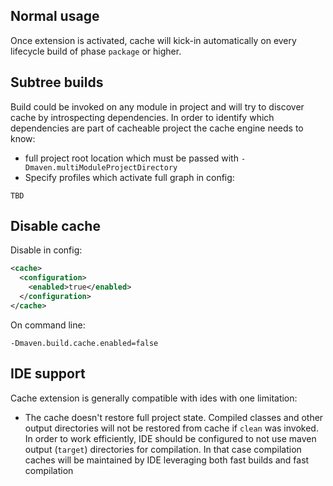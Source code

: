 <!---
 Licensed to the Apache Software Foundation (ASF) under one or more
 contributor license agreements.  See the NOTICE file distributed with
 this work for additional information regarding copyright ownership.
 The ASF licenses this file to You under the Apache License, Version 2.0
 (the "License"); you may not use this file except in compliance with
 the License.  You may obtain a copy of the License at

      http://www.apache.org/licenses/LICENSE-2.0

 Unless required by applicable law or agreed to in writing, software
 distributed under the License is distributed on an "AS IS" BASIS,
 WITHOUT WARRANTIES OR CONDITIONS OF ANY KIND, either express or implied.
 See the License for the specific language governing permissions and
 limitations under the License.
-->

## Normal usage

Once extension is activated, cache will kick-in automatically on every lifecycle build of phase `package` or higher.

## Subtree builds

Build could be invoked on any module in project and will try to discover cache by introspecting dependencies. In order
to identify which dependencies are part of cacheable project the cache engine needs to know:

* full project root location which must be passed with `-Dmaven.multiModuleProjectDirectory`
* Specify profiles which activate full graph in config:

```
TBD
```

## Disable cache

Disable in config:
```xml
<cache>
  <configuration>
    <enabled>true</enabled>
  </configuration>
</cache>
```
On command line:
```
-Dmaven.build.cache.enabled=false
```

## IDE support

Cache extension is generally compatible with ides with one limitation:

* The cache doesn't restore full project state. Compiled classes and other output directories will not be restored from
  cache if `clean` was invoked. In order to work efficiently, IDE should be configured to not use maven
  output (`target`) directories for compilation. In that case compilation caches will be maintained by IDE leveraging
  both fast builds and fast compilation

